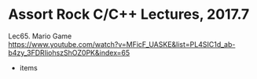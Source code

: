 # Assort Rock C/C++ Lectures, 2017.7

Lec65. Mario Game   
https://www.youtube.com/watch?v=MFicF_UASKE&list=PL4SIC1d_ab-b4zy_3FDRIiohszShOZ0PK&index=65

- items